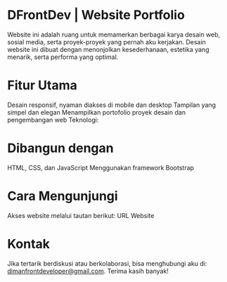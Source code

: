 # DFrontDev | Website Portfolio

Website ini adalah ruang untuk memamerkan berbagai karya desain web, sosial media, serta proyek-proyek yang pernah aku kerjakan. Desain website ini dibuat dengan menonjolkan kesederhanaan, estetika yang menarik, serta performa yang optimal.

# Fitur Utama

Desain responsif, nyaman diakses di mobile dan desktop
Tampilan yang simpel dan elegan
Menampilkan portofolio proyek desain dan pengembangan web
Teknologi:

# Dibangun dengan 

HTML, CSS, dan JavaScript
Menggunakan framework Bootstrap

# Cara Mengunjungi

Akses website melalui tautan berikut: URL Website

# Kontak

Jika tertarik berdiskusi atau berkolaborasi, bisa menghubungi aku di: dimanfrontdeveloper@gmail.com. Terima kasih banyak!
